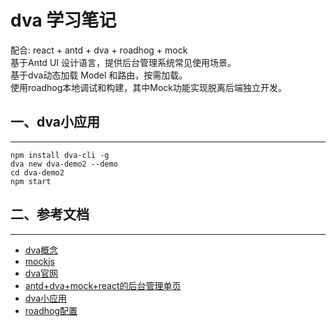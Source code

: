 <!-- 2017/8/3  -->

# dva 学习笔记

配合: react + antd + dva + roadhog + mock</br>
基于Antd UI 设计语言，提供后台管理系统常见使用场景。</br>
基于dva动态加载 Model 和路由，按需加载。</br>
使用roadhog本地调试和构建，其中Mock功能实现脱离后端独立开发。

## 一、dva小应用

---

```shell
npm install dva-cli -g
dva new dva-demo2 --demo
cd dva-demo2
npm start
```

## 二、参考文档

---

- [dva概念](https://github.com/dvajs/dva/blob/master/docs/Concepts_zh-CN.md)</br>
- [mockjs](https://github.com/nuysoft/Mock)</br>
- [dva官网](https://github.com/dvajs/dva)</br>
- [antd+dva+mock+react的后台管理单页](https://github.com/zuiidea/antd-admin)</br>
- [dva小应用](https://github.com/sorrycc/blog/issues/8)
- [roadhog配置](https://github.com/sorrycc/roadhog#配置)
